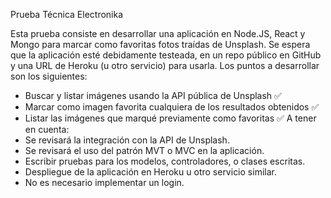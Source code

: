 Prueba Técnica Electronika

Esta prueba consiste en desarrollar una aplicación en Node.JS, React y Mongo para marcar como favoritas fotos traídas de Unsplash.
Se espera que la aplicación esté debidamente testeada, en un repo público en GitHub y una URL de Heroku (u otro servicio) para usarla.
Los puntos a desarrollar son los siguientes:
-	Buscar y listar imágenes usando la API pública de Unsplash ✅
-	Marcar como imagen favorita cualquiera de los resultados obtenidos ✅
-	Listar las imágenes que marqué previamente como favoritas ✅
A tener en cuenta:
-	Se revisará la integración con la API de Unsplash. 
-	Se revisará el uso del patrón MVT o MVC en la aplicación.
-	Escribir pruebas para los modelos, controladores, o clases escritas.
-	Despliegue de la aplicación en Heroku u otro servicio similar.
-	No es necesario implementar un login.
